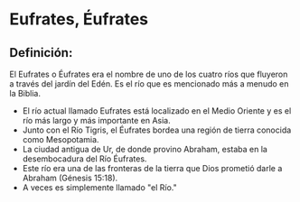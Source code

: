 # Eufrates, Éufrates

## Definición: 

El Eufrates o Éufrates era el nombre de uno de los cuatro ríos que fluyeron a través del jardín del Edén. Es el río que es mencionado más a menudo en la Biblia.

* El río actual llamado Eufrates está localizado en el Medio Oriente y es el río más largo y más importante en Asia.
* Junto con el Río Tigris, el Éufrates bordea una región de tierra conocida como Mesopotamia.
* La ciudad antigua de Ur, de donde provino Abraham, estaba en la desembocadura del Río Éufrates.
* Este río era una de las fronteras de la tierra que Dios prometió darle a Abraham (Génesis 15:18).
* A veces es simplemente llamado "el Río."

